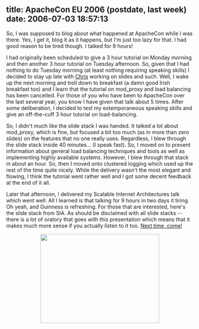 title: ApacheCon EU 2006 (postdate, last week)
date: 2006-07-03 18:57:13
---

<p>So, I was supposed to blog about what happened at ApacheCon while I was there.  Yes, I get it, blog it as it happens, but I'm just too lazy for that.  I had good reason to be tired though.  I talked for 9 hours!</p>

<p>I had originally been scheduled to give a 3 hour tutorial on Monday morning and then another 3 hour tutorial on Tuesday afternoon.  So, given that I had nothing to do Tuesday morning (at least nothing requiring speaking skills) I decided to stay up late with <a href="http://shiflett.org/">Chris</a> working on slides and such.  Well, I wake up the next morning and troll down to breakfast (a damn good Irish breakfast too) and I learn that the tutorial on mod_proxy and load balancing has been cancelled.  For those of you who have been to ApacheCon over the last several year, you know I have given that talk about 5 times.  After some deliberation, I decided to test my extemporaneous speaking skills and give an off-the-cuff 3 hour tutorial on load-balancing.</p>

<p>So, I didn't much like the slide stack I was handed.  It talked a lot about mod_proxy, which is fine, but focused a bit too much (as in more than zero slides) on the features that no one really uses.  Regardless, I blew through the slide stack inside 40 minutes... (I speak fast).  So, I moved on to present information about general load balancing techniques and tools as well as implementing highly available systems.  However, I blew through that stack in about an hour.  So, then I moved onto clustered logging which used up the rest of the time quite nicely.  While the delivery wasn't the most elegant and flowing, I think the tutorial went rather well and I got some decent feedback at the end of it all.</p>

<p>Later that afternoon, I delivered my Scalable Internet Architectures talk which went well.  All I learned is that talking for 9 hours in two days it tiring.  Oh yeah, and Guinness is refreshing.  For those that are interested, here's the slide stack from SIA.  As should be disclaimed with all slide stacks -- there is a lot of oratory that goes with this presentation which means that it makes much more sense if you actually listen to it too.  <a href="http://www.us.apachecon.com/">Next time, come!</a></p>

<center>
<a href="http://images.omniti.net/www.omniti.com/~jesus/misc/Scalable Ti.pdf"><img width="320" height="240" src="http://images.omniti.net/www.omniti.com/~jesus/misc/Scalable-Ti-onepage.jpg"></a>
</center>
